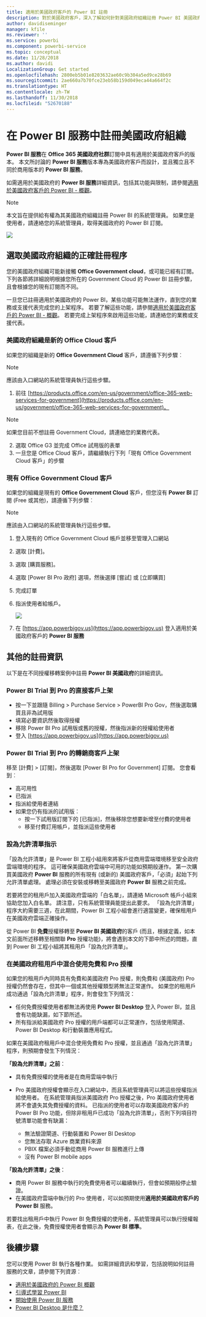 ```yaml
---
title: 適用於美國政府客戶的 Power BI 註冊
description: 對於美國政府客戶，深入了解如何針對美國政府組織註冊 Power BI 美國政府服務
author: davidiseminger
manager: kfile
ms.reviewer: ''
ms.service: powerbi
ms.component: powerbi-service
ms.topic: conceptual
ms.date: 11/28/2018
ms.author: davidi
LocalizationGroup: Get started
ms.openlocfilehash: 2800eb5b01e8203632ae60c9b304a5ed9ce28b69
ms.sourcegitcommit: 2ae660a7b70fce23eb58b159d049eca44a664f2c
ms.translationtype: HT
ms.contentlocale: zh-TW
ms.lasthandoff: 11/30/2018
ms.locfileid: "52670188"
---
```

# <a name="enroll-your-us-government-organization-in-the-power-bi-service"></a>在 Power BI 服務中註冊美國政府組織
**Power BI 服務**在 **Office 365 美國政府社群**訂閱中具有適用於美國政府客戶的版本。 本文所討論的 **Power BI 服務**版本專為美國政府客戶而設計，並且獨立且不同於商用版本的 **Power BI 服務**。

如需適用於美國政府的 **Power BI 服務**詳細資訊，包括其功能與限制，請參閱[適用於美國政府客戶的 Power BI - 概觀](service-govus-overview.md)。

> [!NOTE]
> 本文旨在提供給有權為其美國政府組織註冊 Power BI 的系統管理員。 如果您是使用者，請連絡您的系統管理員，取得美國政府的 Power BI 訂閱。
> 
> 

![](media/service-govus-signup/service_govus_signup_1.png)

## <a name="select-the-right-sign-up-process-for-your-us-government-organization"></a>選取美國政府組織的正確註冊程序
您的美國政府組織可能新接觸 **Office Government cloud**，或可能已經有訂閱。 下列各節將詳細說明根據您所在的 Government Cloud 的 Power BI 註冊步驟，且會根據您的現有訂閱而不同。

一旦您已註冊適用於美國政府的 Power BI，某些功能可能無法運作，直到您的業務或支援代表完成您的上架程序。 若要了解這些功能，請參閱[適用於美國政府客戶的 Power BI - 概觀](service-govus-overview.md)。 若要完成上架程序來啟用這些功能，請連絡您的業務或支援代表。

### <a name="us-government-organizations-that-are-new-office-cloud-customers"></a>美國政府組織是新的 Office Cloud 客戶
如果您的組織是新的 **Office Government Cloud** 客戶，請遵循下列步驟︰

> [!NOTE]
> 應該由入口網站的系統管理員執行這些步驟。
>

1. 前往 [https://products.office.com/en-us/government/office-365-web-services-for-government](https://products.office.com/en-us/government/office-365-web-services-for-government)。

>[!NOTE]
>如果您目前不想註冊 Government Cloud，請連絡您的業務代表。
>

2. 選取 Office G3 並完成 Office 試用版的表單
3. 一旦您是 Office Cloud 客戶，請繼續執行下列「現有 Office Government Cloud 客戶」的步驟

### <a name="existing-office-government-cloud-customers"></a>現有 Office Government Cloud 客戶
如果您的組織是現有的 **Office Government Cloud** 客戶，但您沒有 **Power BI** 訂閱 (Free 或其他)，請遵循下列步驟︰

> [!NOTE]
> 應該由入口網站的系統管理員執行這些步驟。
> 
> 

1. 登入現有的 Office Government Cloud 帳戶並移至管理入口網站
2. 選取 [計費]。
3. 選取 [購買服務]。
4. 選取 [Power BI Pro 政府] 選項，然後選擇 [嘗試] 或 [立即購買]
5. 完成訂單
6. 指派使用者給帳戶。
   
   ![](media/service-govus-signup/service_govus_signup_5.png)
7. 在 [https://app.powerbigov.us](https://app.powerbigov.us) 登入適用於美國政府客戶的 **Power BI 服務**

## <a name="additional-signup-information"></a>其他的註冊資訊
以下是在不同授權移轉案例中註冊 **Power BI 美國政府**的詳細資訊。

### <a name="direct-power-bi-trial-to-pro-customer-onboarding"></a>Power BI Trial 到 Pro 的直接客戶上架
* 按一下並跟隨 Billing > Purchase Service > PowerBI Pro Gov，然後選取購買且非為試用版
* 填寫必要資訊然後取得授權
* 移除 Power BI Pro 試用版或舊的授權，然後指派新的授權給使用者
* 登入 [https://app.powerbigov.us](https://app.powerbigov.us)

### <a name="reseller-power-bi-trial-to-pro-customer-onboarding"></a>Power BI Trial 到 Pro 的轉銷商客戶上架
移至 [計費] > [訂閱]，然後選取 [Power BI Pro for Government] 訂閱。 您會看到︰

* 高可用性
* 已指派
* 指派給使用者連結
* 如果您仍有指派的試用版︰
  * 按一下試用版訂閱下的 [已指派]，然後移除您想要新增至付費的使用者
  * 移至付費訂用帳戶，並指派這些使用者

### <a name="whitelisting-instructions"></a>設為允許清單指示
「設為允許清單」是 Power BI 工程小組用來將客戶從商用雲端環境移至安全政府雲端環境的程序。 這可確保美國政府雲端中可用的功能如預期般運作。 第一次購買美國政府 **Power BI** 服務的所有現有 (或新的) 美國政府客戶，「必須」起始下列允許清單處理。 處理必須在安裝或移轉至美國政府 **Power BI** 服務之前完成。 

若要將您的租用戶加入美國政府雲端的「白名單」，請連絡 Microsoft 帳戶小組來協助您加入白名單。 請注意，只有系統管理員能提出此要求。 「設為允許清單」程序大約需要三週，在此期間，Power BI 工程小組會進行適當變更，確保租用戶在美國政府雲端正確操作。

從 Power BI **免費**授權移轉至 **Power BI 美國政府**的客戶 (而且，根據定義，如本文前面所述移轉至相關聯 **Pro** 授權功能)，將會遇到本文的下節中所述的問題，直到 Power BI 工程小組將其租用戶「設為允許清單」。

### <a name="mixed-free-and-pro-licenses-in-us-government-tenants"></a>在美國政府租用戶中混合使用免費和 Pro 授權
如果您的租用戶內同時具有免費和美國政府 Pro 授權，則免費和 (美國政府) Pro 授權仍然會存在，但其中一個或其他授權類型將無法正常運作。 如果您的租用戶成功通過「設為允許清單」程序，則會發生下列情況：

* 任何免費授權使用者都無法再使用 **Power BI Desktop** 登入 Power BI，並且會有功能缺漏，如下節所述。
* 所有指派給美國政府 Pro 授權的用戶端都可以正常運作，包括使用閘道、Power BI Desktop 和行動裝置應用程式。

如果在美國政府租用戶中混合使用免費和 Pro 授權，並且通過「設為允許清單」程序，則預期會發生下列情況：

**「設為允許清單」之前**：

* 具有免費授權的使用者是在商用雲端中執行
* Pro 美國政府授權會顯示在入口網站中，而且系統管理員可以將這些授權指派給使用者。 在系統管理員指派美國政府 Pro 授權之後，Pro 美國政府使用者將不會遺失其免費授權的資料。 已指派的使用者可以存取美國政府客戶的 Power BI Pro 功能，但除非租用戶已成功「設為允許清單」，否則下列項目符號清單功能會有缺漏：
  
  * 無法驗證閘道、行動裝置和 Power BI Desktop
  * 您無法存取 Azure 商業資料來源
  * PBIX 檔案必須手動從商用 Power BI 服務進行上傳
  * 沒有 Power BI mobile apps

**「設為允許清單」之後**：

* 商用 Power BI 服務中執行的免費使用者可以繼續執行，但會如預期般停止驗證。
* 在美國政府雲端中執行的 Pro 使用者，可以如預期使用**適用於美國政府客戶的 Power BI** 服務。

若要找出租用戶中執行 Power BI 免費授權的使用者，系統管理員可以執行授權報表，在此之後，免費授權使用者會顯示為 **Power BI 標準**。

## <a name="next-steps"></a>後續步驟
您可以使用 Power BI 執行各種作業。 如需詳細資訊和學習，包括說明如何註冊服務的文章，請參閱下列資源︰

* [適用於美國政府的 Power BI 概觀](service-govus-overview.md)
* [引導式學習 Power BI](guided-learning/gettingstarted.yml?tutorial-step=1)
* [開始使用 Power BI 服務](service-get-started.md)
* [Power BI Desktop 是什麼？](desktop-what-is-desktop.md)

